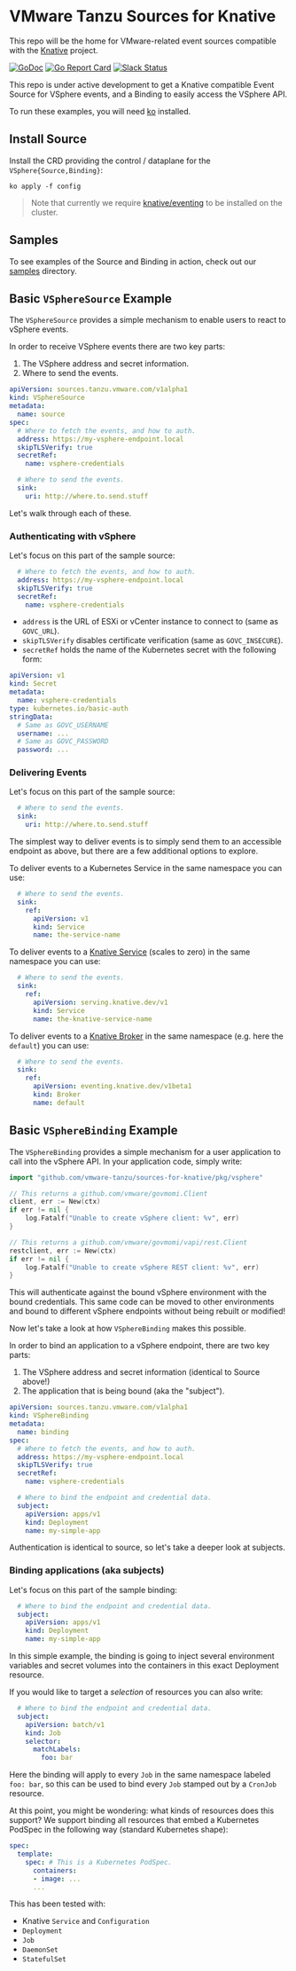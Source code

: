 # VMware Tanzu Sources for Knative

This repo will be the home for VMware-related event sources compatible with
the [Knative](https://knative.dev) project.

[![GoDoc](https://godoc.org/github.com/vmware-tanzu/sources-for-knative?status.svg)](https://godoc.org/github.com/vmware-tanzu/sources-for-knative)
[![Go Report Card](https://goreportcard.com/badge/vmware-tanzu/sources-for-knative)](https://goreportcard.com/report/vmware-tanzu/sources-for-knative)
[![Slack Status](https://img.shields.io/badge/slack-join_chat-white.svg?logo=slack&style=social)](https://knative.slack.com)

This repo is under active development to get a Knative compatible Event Source
for VSphere events, and a Binding to easily access the VSphere API.

To run these examples, you will need [ko](https://github.com/google/ko) installed.

## Install Source

Install the CRD providing the control / dataplane for the `VSphere{Source,Binding}`:

```shell
ko apply -f config
```

> Note that currently we require [knative/eventing](https://github.com/knative/eventing) to be installed on the cluster.

## Samples

To see examples of the Source and Binding in action, check out our [samples](./samples/README.md) directory.

## Basic `VSphereSource` Example

The `VSphereSource` provides a simple mechanism to enable users to react to vSphere events.

In order to receive VSphere events there are two key parts:
1. The VSphere address and secret information.
2. Where to send the events.


```yaml
apiVersion: sources.tanzu.vmware.com/v1alpha1
kind: VSphereSource
metadata:
  name: source
spec:
  # Where to fetch the events, and how to auth.
  address: https://my-vsphere-endpoint.local
  skipTLSVerify: true
  secretRef:
    name: vsphere-credentials

  # Where to send the events.
  sink:
    uri: http://where.to.send.stuff
```

Let's walk through each of these.

### Authenticating with vSphere

Let's focus on this part of the sample source:

```yaml
  # Where to fetch the events, and how to auth.
  address: https://my-vsphere-endpoint.local
  skipTLSVerify: true
  secretRef:
    name: vsphere-credentials
```

 * `address` is the URL of ESXi or vCenter instance to connect to (same as `GOVC_URL`).
 * `skipTLSVerify` disables certificate verification (same as `GOVC_INSECURE`).
 * `secretRef` holds the name of the Kubernetes secret with the following form:

```yaml
apiVersion: v1
kind: Secret
metadata:
  name: vsphere-credentials
type: kubernetes.io/basic-auth
stringData:
  # Same as GOVC_USERNAME
  username: ...
  # Same as GOVC_PASSWORD
  password: ...
```

### Delivering Events

Let's focus on this part of the sample source:

```yaml
  # Where to send the events.
  sink:
    uri: http://where.to.send.stuff
```

The simplest way to deliver events is to simply send them to an accessible
endpoint as above, but there are a few additional options to explore.


To deliver events to a Kubernetes Service in the same namespace you can use:

```yaml
  # Where to send the events.
  sink:
    ref:
      apiVersion: v1
      kind: Service
      name: the-service-name
```

To deliver events to a [Knative Service](https://knative.dev/docs/serving)
(scales to zero) in the same namespace you can use:

```yaml
  # Where to send the events.
  sink:
    ref:
      apiVersion: serving.knative.dev/v1
      kind: Service
      name: the-knative-service-name
```

To deliver events to a [Knative Broker](https://knative.dev/docs/eventing)
in the same namespace (e.g. here the `default`) you can use:

```yaml
  # Where to send the events.
  sink:
    ref:
      apiVersion: eventing.knative.dev/v1beta1
      kind: Broker
      name: default
```


## Basic `VSphereBinding` Example

The `VSphereBinding` provides a simple mechanism for a user application to call
into the vSphere API.  In your application code, simply write:

```go
import "github.com/vmware-tanzu/sources-for-knative/pkg/vsphere"

// This returns a github.com/vmware/govmomi.Client
client, err := New(ctx)
if err != nil {
	log.Fatalf("Unable to create vSphere client: %v", err)
}

// This returns a github.com/vmware/govmomi/vapi/rest.Client
restclient, err := New(ctx)
if err != nil {
	log.Fatalf("Unable to create vSphere REST client: %v", err)
}
```

This will authenticate against the bound vSphere environment with the bound
credentials.  This same code can be moved to other environments and bound
to different vSphere endpoints without being rebuilt or modified!


Now let's take a look at how `VSphereBinding` makes this possible.

In order to bind an application to a vSphere endpoint, there are two key parts:
1. The VSphere address and secret information (identical to Source above!)
2. The application that is being bound (aka the "subject").

```yaml
apiVersion: sources.tanzu.vmware.com/v1alpha1
kind: VSphereBinding
metadata:
  name: binding
spec:
  # Where to fetch the events, and how to auth.
  address: https://my-vsphere-endpoint.local
  skipTLSVerify: true
  secretRef:
    name: vsphere-credentials

  # Where to bind the endpoint and credential data.
  subject:
    apiVersion: apps/v1
    kind: Deployment
    name: my-simple-app
```

Authentication is identical to source, so let's take a deeper look at subjects.

### Binding applications (aka subjects)

Let's focus on this part of the sample binding:

```yaml
  # Where to bind the endpoint and credential data.
  subject:
    apiVersion: apps/v1
    kind: Deployment
    name: my-simple-app
```

In this simple example, the binding is going to inject several environment variables
and secret volumes into the containers in this exact Deployment resource.


If you would like to target a _selection_ of resources you can also write:

```yaml
  # Where to bind the endpoint and credential data.
  subject:
    apiVersion: batch/v1
    kind: Job
    selector:
      matchLabels:
        foo: bar
```

Here the binding will apply to every `Job` in the same namespace labeled `foo: bar`,
so this can be used to bind every `Job` stamped out by a `CronJob` resource.


At this point, you might be wondering: what kinds of resources does this support?
We support binding all resources that embed a Kubernetes PodSpec in the following
way (standard Kubernetes shape):

```yaml
spec:
  template:
    spec: # This is a Kubernetes PodSpec.
      containers:
      - image: ...
      ...
```

This has been tested with:
 * Knative `Service` and `Configuration`
 * `Deployment`
 * `Job`
 * `DaemonSet`
 * `StatefulSet`
